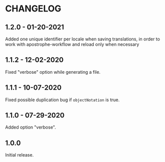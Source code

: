 # CHANGELOG

## 1.2.0 - 01-20-2021

Added one unique identifier per locale when saving translations, in order to work with apostrophe-workflow and reload only when necessary

## 1.1.2 - 12-02-2020

Fixed "verbose" option while generating a file.

## 1.1.1 - 10-07-2020

Fixed possible duplication bug if `objectNotation` is true.

## 1.1.0 - 07-29-2020

Added option "verbose".

## 1.0.0

Initial release.

